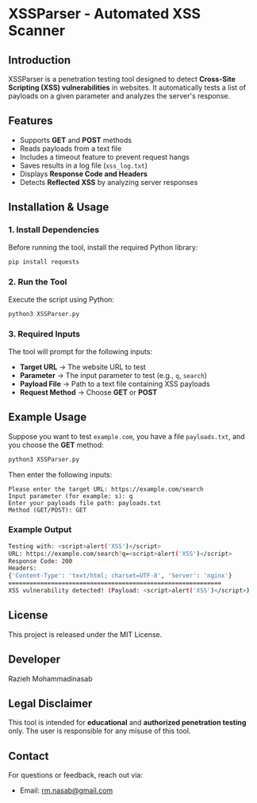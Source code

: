 # XSSParser - Automated XSS Scanner

## Introduction
XSSParser is a penetration testing tool designed to detect **Cross-Site Scripting (XSS) vulnerabilities** in websites. It automatically tests a list of payloads on a given parameter and analyzes the server's response.

## Features
- Supports **GET** and **POST** methods
- Reads payloads from a text file
- Includes a timeout feature to prevent request hangs
- Saves results in a log file (`xss_log.txt`)
- Displays **Response Code and Headers**
- Detects **Reflected XSS** by analyzing server responses

## Installation & Usage
### 1. Install Dependencies
Before running the tool, install the required Python library:

```bash
pip install requests
```

### 2. Run the Tool
Execute the script using Python:

```bash
python3 XSSParser.py
```

### 3. Required Inputs
The tool will prompt for the following inputs:
- **Target URL** → The website URL to test
- **Parameter** → The input parameter to test (e.g., `q`, `search`)
- **Payload File** → Path to a text file containing XSS payloads
- **Request Method** → Choose **GET** or **POST**

## Example Usage
Suppose you want to test `example.com`, you have a file `payloads.txt`, and you choose the **GET** method:

```bash
python3 XSSParser.py
```

Then enter the following inputs:

```
Please enter the target URL: https://example.com/search
Input parameter (for example: s): q
Enter your payloads file path: payloads.txt
Method (GET/POST): GET
```

### Example Output
```bash
Testing with: <script>alert('XSS')</script>
URL: https://example.com/search?q=<script>alert('XSS')</script>
Response Code: 200
Headers:
{'Content-Type': 'text/html; charset=UTF-8', 'Server': 'nginx'}
============================================================
XSS vulnerability detected! (Payload: <script>alert('XSS')</script>)
```

## License

This project is released under the MIT License.


## Developer
Razieh Mohammadinasab

## Legal Disclaimer
This tool is intended for **educational** and **authorized penetration testing** only.
The user is responsible for any misuse of this tool.


## Contact
For questions or feedback, reach out via:
- Email: rm.nasab@gmail.com
